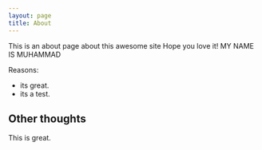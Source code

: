 ```yaml
---
layout: page
title: About
---
```


This is an about page about this awesome site
Hope you love it!
MY NAME IS MUHAMMAD

Reasons:
- its great.
- its a test.

## Other thoughts

This is great.
